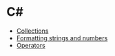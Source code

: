 # C#

 - [Collections](collections.md)
 - [Formatting strings and numbers](formatting.md)
 - [Operators](operators.md)
